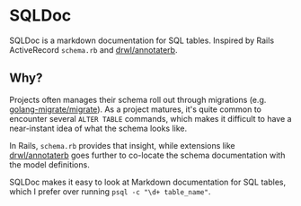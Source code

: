 # SQLDoc

SQLDoc is a markdown documentation for SQL tables. Inspired by Rails ActiveRecord `schema.rb` and [drwl/annotaterb](https://github.com/drwl/annotaterb).

## Why?

Projects often manages their schema roll out through migrations (e.g. [golang-migrate/migrate](https://github.com/golang-migrate/migrate)). As a project matures, it's quite common to encounter several `ALTER TABLE` commands, which makes it difficult to have a near-instant idea of what the schema looks like.

In Rails, `schema.rb` provides that insight, while extensions like [drwl/annotaterb](https://github.com/drwl/annotaterb) goes further to co-locate the schema documentation with the model definitions.

SQLDoc makes it easy to look at Markdown documentation for SQL tables, which I prefer over running `psql -c "\d+ table_name"`.
